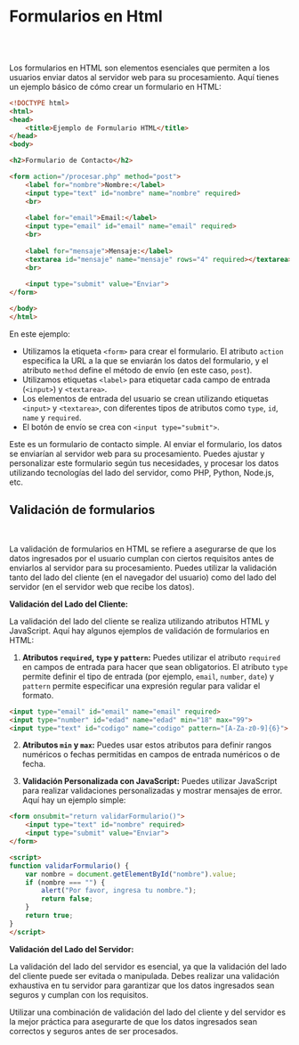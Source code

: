 # Formularios en Html

<br>
<br>

Los formularios en HTML son elementos esenciales que permiten a los usuarios enviar datos al servidor web para su procesamiento. Aquí tienes un ejemplo básico de cómo crear un formulario en HTML:

```html
<!DOCTYPE html>
<html>
<head>
    <title>Ejemplo de Formulario HTML</title>
</head>
<body>

<h2>Formulario de Contacto</h2>

<form action="/procesar.php" method="post">
    <label for="nombre">Nombre:</label>
    <input type="text" id="nombre" name="nombre" required>
    <br>
    
    <label for="email">Email:</label>
    <input type="email" id="email" name="email" required>
    <br>
    
    <label for="mensaje">Mensaje:</label>
    <textarea id="mensaje" name="mensaje" rows="4" required></textarea>
    <br>
    
    <input type="submit" value="Enviar">
</form>

</body>
</html>
```

En este ejemplo:

- Utilizamos la etiqueta `<form>` para crear el formulario. El atributo `action` especifica la URL a la que se enviarán los datos del formulario, y el atributo `method` define el método de envío (en este caso, `post`).
- Utilizamos etiquetas `<label>` para etiquetar cada campo de entrada (`<input>`) y `<textarea>`.
- Los elementos de entrada del usuario se crean utilizando etiquetas `<input>` y `<textarea>`, con diferentes tipos de atributos como `type`, `id`, `name` y `required`.
- El botón de envío se crea con `<input type="submit">`.

Este es un formulario de contacto simple. Al enviar el formulario, los datos se enviarían al servidor web para su procesamiento. Puedes ajustar y personalizar este formulario según tus necesidades, y procesar los datos utilizando tecnologías del lado del servidor, como PHP, Python, Node.js, etc.


## Validación de formularios

<br>

La validación de formularios en HTML se refiere a asegurarse de que los datos ingresados por el usuario cumplan con ciertos requisitos antes de enviarlos al servidor para su procesamiento. Puedes utilizar la validación tanto del lado del cliente (en el navegador del usuario) como del lado del servidor (en el servidor web que recibe los datos).

**Validación del Lado del Cliente:**

La validación del lado del cliente se realiza utilizando atributos HTML y JavaScript. Aquí hay algunos ejemplos de validación de formularios en HTML:

1. **Atributos `required`, `type` y `pattern`:** Puedes utilizar el atributo `required` en campos de entrada para hacer que sean obligatorios. El atributo `type` permite definir el tipo de entrada (por ejemplo, `email`, `number`, `date`) y `pattern` permite especificar una expresión regular para validar el formato.

```html
<input type="email" id="email" name="email" required>
<input type="number" id="edad" name="edad" min="18" max="99">
<input type="text" id="codigo" name="codigo" pattern="[A-Za-z0-9]{6}">
```

2. **Atributos `min` y `max`:** Puedes usar estos atributos para definir rangos numéricos o fechas permitidas en campos de entrada numéricos o de fecha.

3. **Validación Personalizada con JavaScript:** Puedes utilizar JavaScript para realizar validaciones personalizadas y mostrar mensajes de error. Aquí hay un ejemplo simple:

```html
<form onsubmit="return validarFormulario()">
    <input type="text" id="nombre" required>
    <input type="submit" value="Enviar">
</form>

<script>
function validarFormulario() {
    var nombre = document.getElementById("nombre").value;
    if (nombre === "") {
        alert("Por favor, ingresa tu nombre.");
        return false;
    }
    return true;
}
</script>
```

**Validación del Lado del Servidor:**

La validación del lado del servidor es esencial, ya que la validación del lado del cliente puede ser evitada o manipulada. Debes realizar una validación exhaustiva en tu servidor para garantizar que los datos ingresados sean seguros y cumplan con los requisitos.

Utilizar una combinación de validación del lado del cliente y del servidor es la mejor práctica para asegurarte de que los datos ingresados sean correctos y seguros antes de ser procesados.